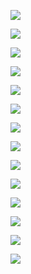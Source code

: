 ![](D:/download/youdaonote-pull-master/data/Technology/Python/pandas/images/WEBRESOURCE5c8085684542ed0d66b85280b7e77513截图.png)

![](D:/download/youdaonote-pull-master/data/Technology/Python/pandas/images/WEBRESOURCE64eaa4259adb0ae17a64f1941d7fec24截图.png)

![](D:/download/youdaonote-pull-master/data/Technology/Python/pandas/images/WEBRESOURCEb5292e326fdac43812d6da9c1274f5eb截图.png)

![](D:/download/youdaonote-pull-master/data/Technology/Python/pandas/images/WEBRESOURCEb533d0d4bfca536c8dffe36ff61443de截图.png)

![](D:/download/youdaonote-pull-master/data/Technology/Python/pandas/images/WEBRESOURCEaa82b72d7bef59d51cd61c856c7ca606截图.png)

![](D:/download/youdaonote-pull-master/data/Technology/Python/pandas/images/WEBRESOURCE6453b1519282a68158190732d6a61fa0截图.png)

![](D:/download/youdaonote-pull-master/data/Technology/Python/pandas/images/WEBRESOURCE132d1edfe5de9ca8e7470c048fa2c4f8截图.png)

![](D:/download/youdaonote-pull-master/data/Technology/Python/pandas/images/WEBRESOURCEdfba37c3df0a667bfbb5a4d656596e67截图.png)

![](D:/download/youdaonote-pull-master/data/Technology/Python/pandas/images/WEBRESOURCEea4fbbdf943fc947e7fcb9d62fe8b8ad截图.png)

![](D:/download/youdaonote-pull-master/data/Technology/Python/pandas/images/WEBRESOURCE06c9bd26ed2b2f41f8e21a77a496fd5b截图.png)

![](D:/download/youdaonote-pull-master/data/Technology/Python/pandas/images/WEBRESOURCEbc3980f6e66f0c33966f87fd6e6c9006截图.png)

 

![](D:/download/youdaonote-pull-master/data/Technology/Python/pandas/images/WEBRESOURCEba798054bb2b893e3e22583c9b9720dc截图.png)

![](D:/download/youdaonote-pull-master/data/Technology/Python/pandas/images/WEBRESOURCE82352f2c47243899ff12f89550b678c0截图.png)

![](D:/download/youdaonote-pull-master/data/Technology/Python/pandas/images/WEBRESOURCEbd59f9d36611cc2e8f1363fd91a81678截图.png)

 